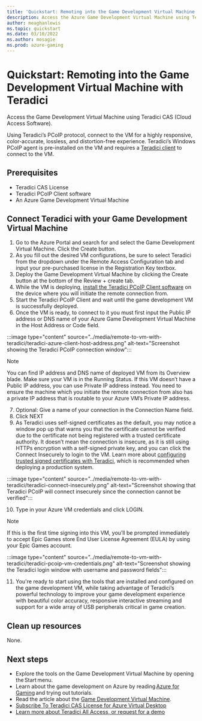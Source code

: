 ```yaml
---
title: 'Quickstart: Remoting into the Game Development Virtual Machine with Teradici' 
description: Access the Azure Game Development Virtual Machine using Teradici.
author: meaghanlewis
ms.topic: quickstart
ms.date: 03/10/2022
ms.author: mosagie
ms.prod: azure-gaming
---
```


# Quickstart: Remoting into the Game Development Virtual Machine with Teradici

Access the Game Development Virtual Machine using Teradici CAS (Cloud Access Software).

Using Teradici’s PCoIP protocol, connect to the VM for a highly responsive, color-accurate, lossless, and distortion-free experience. Teradici’s Windows PCoIP agent is pre-installed on the VM and requires a [Teradici client](https://docs.teradici.com/find/product/software-and-mobile-clients) to connect to the VM.

## Prerequisites

- Teradici CAS License
- Teradici PCoIP Client software
- An Azure Game Development Virtual Machine

## Connect Teradici with your Game Development Virtual Machine

1. Go to the Azure Portal and search for and select the Game Development Virtual Machine. Click the Create button.
2. As you fill out the desired VM configurations, be sure to select Teradici from the dropdown under the Remote Access Configuration tab and input your pre-purchased license in the Registration Key textbox.
3. Deploy the Game Development Virtual Machine by clicking the Create button at the bottom of the Review + create tab.
4. While the VM is deploying, [install the Teradici PCoIP Client software](https://docs.teradici.com/find/product/software-and-mobile-clients) on the device where you will initiate the remote connection from.
5. Start the Teradici PCoIP Client and wait until the game development VM is successfully deployed.
6. Once the VM is ready, to connect to it you must first input the Public IP address or DNS name of your Azure Game Development Virtual Machine in the Host Address or Code field.

:::image type="content" source="../media/remote-to-vm-with-teradici/teradici-azure-client-host-address.png" alt-text="Screenshot showing the Teradici PCoIP connection window":::

> [!NOTE]
> You can find IP address and DNS name of deployed VM from its Overview blade. Make sure your VM is in the Running Status. If this VM doesn’t have a Public IP address, you can use Private IP address instead. You need to ensure the machine which you initiate the remote connection from also has a private IP address that is routable to your Azure VM’s Private IP address.

7. Optional: Give a name of your connection in the Connection Name field.
8. Click NEXT
9. As Teradici uses self-signed certificates as the default, you may notice a window pop up that warns you that the certificate cannot be verified due to the certificate not being registered with a trusted certificate authority. It doesn’t mean the connection is insecure, as it is still using HTTPs encryption with a self-signed private key, and you can click the Connect Insecurely to login to the VM. Learn more about [configuring trusted signed certificates with Teradici](https://www.teradici.com/web-help/pcoip_connection_manager_security_gateway/19.08/security/creating_cmsg_cert/#default-certificate), which is recommended when deploying a production system.  

:::image type="content" source="../media/remote-to-vm-with-teradici/teradici-connect-insecurely.png" alt-text="Screenshot showing that Teradici PCoIP will connect insecurely since the connection cannot be verified":::

10. Type in your Azure VM credentials and click LOGIN.

> [!NOTE]
> If this is the first time signing into this VM, you’ll be prompted immediately to accept Epic Games store End User License Agreement (EULA) by using your Epic Games account.

:::image type="content" source="../media/remote-to-vm-with-teradici/teradici-pcoip-vm-credentials.png" alt-text="Screenshot showing the Teradici login window with username and password fields":::

11. You're ready to start using the tools that are installed and configured on the game development VM, while taking advantage of Teradici’s powerful technology to improve your game development experience with beautiful color accuracy, responsive interactive streaming and support for a wide array of USB peripherals critical in game creation.

## Clean up resources

None.

## Next steps

- Explore the tools on the Game Development Virtual Machine by opening the Start menu.
- Learn about the game development on Azure by reading [Azure for Gaming](/gaming/azure/) and trying out tutorials.
- Read the article about the [Game Development Virtual Machine](./overview.md).
- [Subscribe To Teradici CAS License for Azure Virtual Desktop](https://ms.portal.azure.com/#create/teradici.teradici_cloud_access_software)
- [Learn more about Teradici All Access, or request for a demo](https://connect.teradici.com/contact-us)
